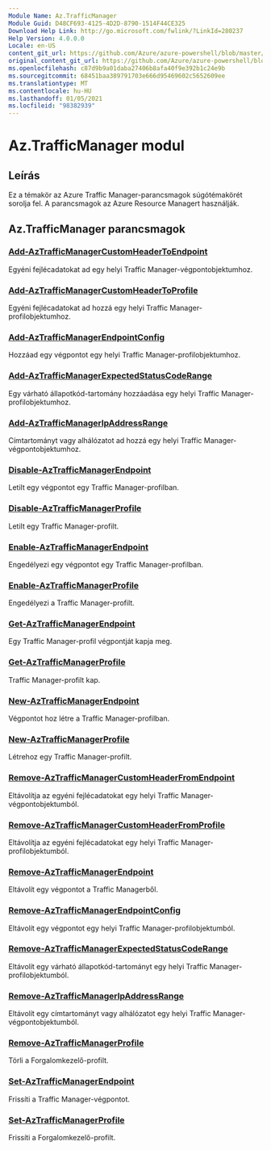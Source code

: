 ```yaml
---
Module Name: Az.TrafficManager
Module Guid: D48CF693-4125-4D2D-8790-1514F44CE325
Download Help Link: http://go.microsoft.com/fwlink/?LinkId=280237
Help Version: 4.0.0.0
Locale: en-US
content_git_url: https://github.com/Azure/azure-powershell/blob/master/src/TrafficManager/TrafficManager/help/Az.TrafficManager.md
original_content_git_url: https://github.com/Azure/azure-powershell/blob/master/src/TrafficManager/TrafficManager/help/Az.TrafficManager.md
ms.openlocfilehash: c87d9b9a01daba27406b8afa40f9e392b1c24e9b
ms.sourcegitcommit: 68451baa389791703e666d95469602c5652609ee
ms.translationtype: MT
ms.contentlocale: hu-HU
ms.lasthandoff: 01/05/2021
ms.locfileid: "98382939"
---
```

# Az.TrafficManager modul
## Leírás
Ez a témakör az Azure Traffic Manager-parancsmagok súgótémakörét sorolja fel. A parancsmagok az Azure Resource Managert használják.

## Az.TrafficManager parancsmagok
### [Add-AzTrafficManagerCustomHeaderToEndpoint](Add-AzTrafficManagerCustomHeaderToEndpoint.md)
Egyéni fejlécadatokat ad egy helyi Traffic Manager-végpontobjektumhoz.

### [Add-AzTrafficManagerCustomHeaderToProfile](Add-AzTrafficManagerCustomHeaderToProfile.md)
Egyéni fejlécadatokat ad hozzá egy helyi Traffic Manager-profilobjektumhoz.

### [Add-AzTrafficManagerEndpointConfig](Add-AzTrafficManagerEndpointConfig.md)
Hozzáad egy végpontot egy helyi Traffic Manager-profilobjektumhoz.

### [Add-AzTrafficManagerExpectedStatusCodeRange](Add-AzTrafficManagerExpectedStatusCodeRange.md)
Egy várható állapotkód-tartomány hozzáadása egy helyi Traffic Manager-profilobjektumhoz.

### [Add-AzTrafficManagerIpAddressRange](Add-AzTrafficManagerIpAddressRange.md)
Címtartományt vagy alhálózatot ad hozzá egy helyi Traffic Manager-végpontobjektumhoz.

### [Disable-AzTrafficManagerEndpoint](Disable-AzTrafficManagerEndpoint.md)
Letilt egy végpontot egy Traffic Manager-profilban.

### [Disable-AzTrafficManagerProfile](Disable-AzTrafficManagerProfile.md)
Letilt egy Traffic Manager-profilt.

### [Enable-AzTrafficManagerEndpoint](Enable-AzTrafficManagerEndpoint.md)
Engedélyezi egy végpontot egy Traffic Manager-profilban.

### [Enable-AzTrafficManagerProfile](Enable-AzTrafficManagerProfile.md)
Engedélyezi a Traffic Manager-profilt.

### [Get-AzTrafficManagerEndpoint](Get-AzTrafficManagerEndpoint.md)
Egy Traffic Manager-profil végpontját kapja meg.

### [Get-AzTrafficManagerProfile](Get-AzTrafficManagerProfile.md)
Traffic Manager-profilt kap.

### [New-AzTrafficManagerEndpoint](New-AzTrafficManagerEndpoint.md)
Végpontot hoz létre a Traffic Manager-profilban.

### [New-AzTrafficManagerProfile](New-AzTrafficManagerProfile.md)
Létrehoz egy Traffic Manager-profilt.

### [Remove-AzTrafficManagerCustomHeaderFromEndpoint](Remove-AzTrafficManagerCustomHeaderFromEndpoint.md)
Eltávolítja az egyéni fejlécadatokat egy helyi Traffic Manager-végpontobjektumból.

### [Remove-AzTrafficManagerCustomHeaderFromProfile](Remove-AzTrafficManagerCustomHeaderFromProfile.md)
Eltávolítja az egyéni fejlécadatokat egy helyi Traffic Manager-profilobjektumból.

### [Remove-AzTrafficManagerEndpoint](Remove-AzTrafficManagerEndpoint.md)
Eltávolít egy végpontot a Traffic Managerből.

### [Remove-AzTrafficManagerEndpointConfig](Remove-AzTrafficManagerEndpointConfig.md)
Eltávolít egy végpontot egy helyi Traffic Manager-profilobjektumból.

### [Remove-AzTrafficManagerExpectedStatusCodeRange](Remove-AzTrafficManagerExpectedStatusCodeRange.md)
Eltávolít egy várható állapotkód-tartományt egy helyi Traffic Manager-profilobjektumból.

### [Remove-AzTrafficManagerIpAddressRange](Remove-AzTrafficManagerIpAddressRange.md)
Eltávolít egy címtartományt vagy alhálózatot egy helyi Traffic Manager-végpontobjektumból.

### [Remove-AzTrafficManagerProfile](Remove-AzTrafficManagerProfile.md)
Törli a Forgalomkezelő-profilt.

### [Set-AzTrafficManagerEndpoint](Set-AzTrafficManagerEndpoint.md)
Frissíti a Traffic Manager-végpontot.

### [Set-AzTrafficManagerProfile](Set-AzTrafficManagerProfile.md)
Frissíti a Forgalomkezelő-profilt.

